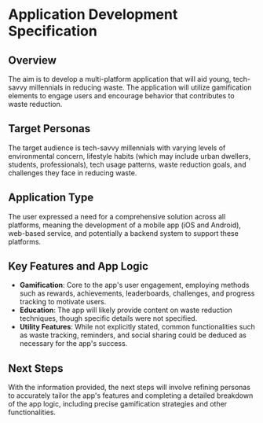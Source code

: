 
# Application Development Specification

## Overview
The aim is to develop a multi-platform application that will aid young, tech-savvy millennials in reducing waste. The application will utilize gamification elements to engage users and encourage behavior that contributes to waste reduction.

## Target Personas
The target audience is tech-savvy millennials with varying levels of environmental concern, lifestyle habits (which may include urban dwellers, students, professionals), tech usage patterns, waste reduction goals, and challenges they face in reducing waste.

## Application Type
The user expressed a need for a comprehensive solution across all platforms, meaning the development of a mobile app (iOS and Android), web-based service, and potentially a backend system to support these platforms.

## Key Features and App Logic
- **Gamification**: Core to the app's user engagement, employing methods such as rewards, achievements, leaderboards, challenges, and progress tracking to motivate users.
- **Education**: The app will likely provide content on waste reduction techniques, though specific details were not specified.
- **Utility Features**: While not explicitly stated, common functionalities such as waste tracking, reminders, and social sharing could be deduced as necessary for the app's success.

## Next Steps
With the information provided, the next steps will involve refining personas to accurately tailor the app's features and completing a detailed breakdown of the app logic, including precise gamification strategies and other functionalities.

